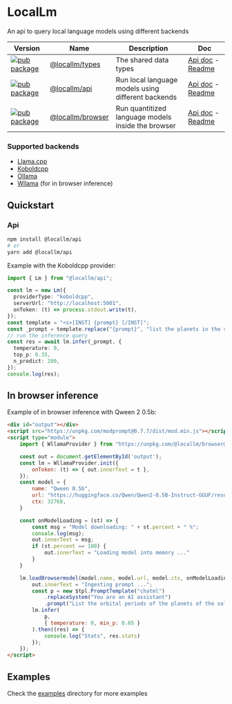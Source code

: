 # LocalLm

An api to query local language models using different backends

| Version | Name | Description | Doc
| --- | --- | --- | --- |
| [![pub package](https://img.shields.io/npm/v/@locallm/types)](https://www.npmjs.com/package/@locallm/types) | [@locallm/types](packages/types) | The shared data types | [Api doc](https://synw.github.io/locallm/types/index.html) - [Readme](packages/types)
| [![pub package](https://img.shields.io/npm/v/@locallm/api)](https://www.npmjs.com/package/@locallm/api) | [@locallm/api](packages/api) | Run local language models using different backends |  [Api doc](https://synw.github.io/locallm/api/index.html) - [Readme](packages/api)
| [![pub package](https://img.shields.io/npm/v/@locallm/browser)](https://www.npmjs.com/package/@locallm/browser) | [@locallm/browser](packages/browser) | Run quantitized language models inside the browser |  [Api doc](https://synw.github.io/locallm/browser/index.html) - [Readme](packages/browser)

### Supported backends

- [Llama.cpp](https://github.com/ggerganov/llama.cpp/tree/master/examples/server)
- [Koboldcpp](https://github.com/LostRuins/koboldcpp)
- [Ollama](https://github.com/jmorganca/ollama)
- [Wllama](https://github.com/ngxson/wllama) (for in browser inference)

## Quickstart

### Api

```bash
npm install @locallm/api
# or
yarn add @locallm/api
```

Example with the Koboldcpp provider:

```ts
import { Lm } from "@locallm/api";

const lm = new Lm({
  providerType: "koboldcpp",
  serverUrl: "http://localhost:5001",
  onToken: (t) => process.stdout.write(t),
});
const template = "<s>[INST] {prompt} [/INST]";
const _prompt = template.replace("{prompt}", "list the planets in the solar system");
// run the inference query
const res = await lm.infer(_prompt, {
  temperature: 0,
  top_p: 0.35,
  n_predict: 200,
});
console.log(res);
```

## In browser inference

Example of in browser inference with Qween 2 0.5b:

```html
<div id="output"></div>
<script src="https://unpkg.com/modprompt@0.7.7/dist/mod.min.js"></script>
<script type="module">
    import { WllamaProvider } from "https://unpkg.com/@locallm/browser@0.0.6/dist/main.js";

    const out = document.getElementById('output');
    const lm = WllamaProvider.init({
        onToken: (t) => { out.innerText = t },
    });
    const model = {
        name: "Qween 0.5b",
        url: "https://huggingface.co/Qwen/Qwen2-0.5B-Instruct-GGUF/resolve/main/qwen2-0_5b-instruct-q5_k_m.gguf",
        ctx: 32768,
    }

    const onModelLoading = (st) => {
        const msg = "Model downloading: " + st.percent + " %";
        console.log(msg);
        out.innerText = msg;
        if (st.percent == 100) {
            out.innerText = "Loading model into memory ..."
        }
    }

    lm.loadBrowsermodel(model.name, model.url, model.ctx, onModelLoading).then(() => {
        out.innerText = "Ingesting prompt ...";
        const p = new $tpl.PromptTemplate("chatml")
            .replaceSystem("You are an AI assistant")
            .prompt("List the orbital periods of the planets of the solar system.")
        lm.infer(
            p,
            { temperature: 0, min_p: 0.05 }
        ).then((res) => {
            console.log("Stats", res.stats)
        });
    });
</script>
```

## Examples

Check the [examples](packages/api/examples) directory for more examples